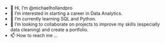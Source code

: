 - 👋 Hi, I’m @michaelhollandpro
- 👀 I’m interested in starting a career in Data Analytics.
- 🌱 I’m currently learning SQL and Python.
- 💞️ I’m looking to collaborate on projects to improve my skills (especially data cleaning) and create a portfolio.
- 📫 How to reach me ...

<!---
michaelhollandpro/michaelhollandpro is a ✨ special ✨ repository because its `README.md` (this file) appears on your GitHub profile.
You can click the Preview link to take a look at your changes.
--->
